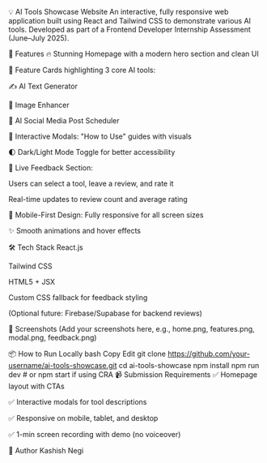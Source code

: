 💡 AI Tools Showcase Website
An interactive, fully responsive web application built using React and Tailwind CSS to demonstrate various AI tools. Developed as part of a Frontend Developer Internship Assessment (June–July 2025).

🚀 Features
🔥 Stunning Homepage with a modern hero section and clean UI

🎯 Feature Cards highlighting 3 core AI tools:

✍️ AI Text Generator

🎨 Image Enhancer

📅 AI Social Media Post Scheduler

📘 Interactive Modals: "How to Use" guides with visuals

🌓 Dark/Light Mode Toggle for better accessibility

🧾 Live Feedback Section:

Users can select a tool, leave a review, and rate it

Real-time updates to review count and average rating

📱 Mobile-First Design: Fully responsive for all screen sizes

✨ Smooth animations and hover effects

🛠️ Tech Stack
React.js

Tailwind CSS

HTML5 + JSX

Custom CSS fallback for feedback styling

(Optional future: Firebase/Supabase for backend reviews)

📸 Screenshots
(Add your screenshots here, e.g., home.png, features.png, modal.png, feedback.png)

📦 How to Run Locally
bash
Copy
Edit
git clone https://github.com/your-username/ai-tools-showcase.git
cd ai-tools-showcase
npm install
npm run dev # or npm start if using CRA
📹 Submission Requirements
✅ Homepage layout with CTAs

✅ Interactive modals for tool descriptions

✅ Responsive on mobile, tablet, and desktop

✅ 1-min screen recording with demo (no voiceover)

🧠 Author
Kashish Negi


